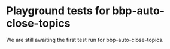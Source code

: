 # Playground tests for bbp-auto-close-topics
We are still awaiting the first test run for bbp-auto-close-topics.
